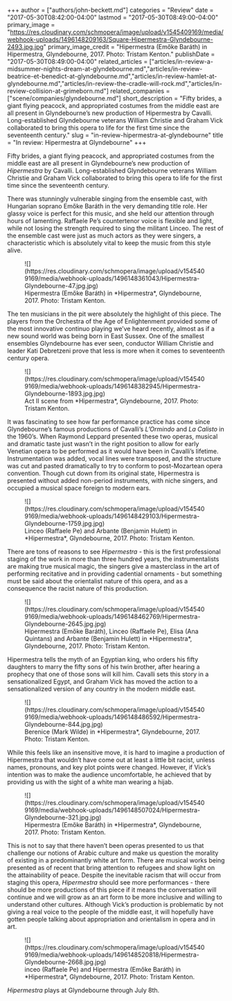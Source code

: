 +++
author = ["authors/john-beckett.md"]
categories = "Review"
date = "2017-05-30T08:42:00-04:00"
lastmod = "2017-05-30T08:49:00-04:00"
primary_image = "https://res.cloudinary.com/schmopera/image/upload/v1545409169/media/webhook-uploads/1496148209163/Square-Hipermestra-Glyndebourne-2493.jpg.jpg"
primary_image_credit = "Hipermestra (Emőke Baráth) in Hipermestra, Glyndebourne, 2017. Photo: Tristam Kenton."
publishDate = "2017-05-30T08:49:00-04:00"
related_articles = ["articles/in-review-a-midsummer-nights-dream-at-glyndebourne.md","articles/in-review-beatrice-et-benedict-at-glyndebourne.md","articles/in-review-hamlet-at-glyndebourne.md","articles/in-review-the-cradle-will-rock.md","articles/in-review-collision-at-grimeborn.md"]
related_companies = ["scene/companies/glyndebourne.md"]
short_description = "Fifty brides, a giant flying peacock, and appropriated costumes from the middle east are all present in Glyndebourne’s new production of Hipermestra by Cavalli. Long-established Glyndebourne veterans William Christie and Graham Vick collaborated to bring this opera to life for the first time since the seventeenth century."
slug = "in-review-hipermestra-at-glyndebourne"
title = "In review: Hipermestra at Glyndebourne"
+++

Fifty brides, a giant flying peacock, and appropriated costumes from the middle east are all present in Glyndebourne’s new production of *Hipermestra* by Cavalli. Long-established Glyndebourne veterans William Christie and Graham Vick collaborated to bring this opera to life for the first time since the seventeenth century.

There was stunningly vulnerable singing from the ensemble cast, with Hungarian soprano Emőke Baráth in the very demanding title role. Her glassy voice is perfect for this music, and she held our attention through hours of lamenting. Raffaele Pe’s countertenor voice is flexible and light, while not losing the strength required to sing the militant Linceo. The rest of the ensemble cast were just as much actors as they were singers, a characteristic which is absolutely vital to keep the music from this style alive.

<figure data-type="image">
![](https://res.cloudinary.com/schmopera/image/upload/v1545409169/media/webhook-uploads/1496148361043/Hipermestra-Glyndebourne-47.jpg.jpg)
<figcaption>Hipermestra (Emőke Baráth) in *Hipermestra*, Glyndebourne, 2017. Photo: Tristam Kenton.</figcaption>
</figure>

The ten musicians in the pit were absolutely the highlight of this piece. The players from the Orchestra of the Age of Enlightenment provided some of the most innovative continuo playing we’ve heard recently, almost as if a new sound world was being born in East Sussex. One of the smallest ensembles Glyndebourne has ever seen, conductor William Christie and leader Kati Debretzeni prove that less is more when it comes to seventeenth century opera.

<figure data-type="image">
![](https://res.cloudinary.com/schmopera/image/upload/v1545409169/media/webhook-uploads/1496148382945/Hipermestra-Glyndebourne-1893.jpg.jpg)
<figcaption>Act II scene from *Hipermestra*, Glyndebourne, 2017. Photo: Tristam Kenton.</figcaption>
</figure>

It was fascinating to see how far performance practice has come since Glyndebourne’s famous productions of Cavalli’s *L’Ormindo* and *La Calisto* in the 1960’s. When Raymond Leppard presented these two operas, musical and dramatic taste just wasn’t in the right position to allow for early Venetian opera to be performed as it would have been in Cavalli’s lifetime. Instrumentation was added, vocal lines were transposed, and the structure was cut and pasted dramatically to try to conform to post-Mozartean opera convention. Though cut down from its original state, Hipermestra is presented without added non-period instruments, with niche singers, and occupied a musical space foreign to modern ears.

<figure data-type="image">
![](https://res.cloudinary.com/schmopera/image/upload/v1545409169/media/webhook-uploads/1496148429103/Hipermestra-Glyndebourne-1759.jpg.jpg)
<figcaption>Linceo (Raffaele Pe) and Arbante (Benjamin Hulett) in *Hipermestra*, Glyndebourne, 2017. Photo: Tristam Kenton.</figcaption>
</figure>

There are tons of reasons to see *Hipermestra* - this is the first professional staging of the work in more than three hundred years, the instrumentalists are making true musical magic, the singers give a masterclass in the art of performing recitative and in providing cadential ornaments - but something must be said about the orientalist nature of this opera, and as a consequence the racist nature of this production.

<figure data-type="image">
![](https://res.cloudinary.com/schmopera/image/upload/v1545409169/media/webhook-uploads/1496148462769/Hipermestra-Glyndebourne-2645.jpg.jpg)
<figcaption>Hipermestra (Emőke Baráth), Linceo (Raffaele Pe), Elisa (Ana Quintans) and Arbante (Benjamin Hulett) in *Hipermestra*, Glyndebourne, 2017. Photo: Tristam Kenton.</figcaption>
</figure>

Hipermestra tells the myth of an Egyptian king, who orders his fifty daughters to marry the fifty sons of his twin brother, after hearing a prophecy that one of those sons will kill him. Cavalli sets this story in a sensationalized Egypt, and Graham Vick has moved the action to a sensationalized version of any country in the modern middle east.

<figure data-type="image">
![](https://res.cloudinary.com/schmopera/image/upload/v1545409169/media/webhook-uploads/1496148486592/Hipermestra-Glyndebourne-844.jpg.jpg)
<figcaption>Berenice (Mark Wilde) in *Hipermestra*, Glyndebourne, 2017. Photo: Tristam Kenton.</figcaption>
</figure>

While this feels like an insensitive move, it is hard to imagine a production of Hipermestra that wouldn’t have come out at least a little bit racist, unless names, pronouns, and key plot points were changed. However, if Vick’s intention was to make the audience uncomfortable, he achieved that by providing us with the sight of a white man wearing a hijab. 

<figure data-type="image">
![](https://res.cloudinary.com/schmopera/image/upload/v1545409169/media/webhook-uploads/1496148507024/Hipermestra-Glyndebourne-321.jpg.jpg)
<figcaption>Hipermestra (Emőke Baráth) in *Hipermestra*, Glyndebourne, 2017. Photo: Tristam Kenton.</figcaption>
</figure>

This is not to say that there haven’t been operas presented to us that challenge our notions of Arabic culture and make us question the morality of existing in a predominantly white art form. There are musical works being presented as of recent that bring attention to refugees and show light on the attainability of peace. Despite the inevitable racism that will occur from staging this opera, *Hipermestra* should see more performances - there should be more productions of this piece if it means the conversation will continue and we will grow as an art form to be more inclusive and willing to understand other cultures. Although Vick’s production is problematic by not giving a real voice to the people of the middle east, it will hopefully have gotten people talking about appropriation and orientalism in opera and in art.

<figure data-type="image">
![](https://res.cloudinary.com/schmopera/image/upload/v1545409169/media/webhook-uploads/1496148520818/Hipermestra-Glyndebourne-2668.jpg.jpg)
<figcaption>inceo (Raffaele Pe) and Hipermestra (Emőke Baráth) in *Hipermestra*, Glyndebourne, 2017. Photo: Tristam Kenton.</figcaption>
</figure>

*Hipermestra* plays at Glyndebourne through July 8th.


